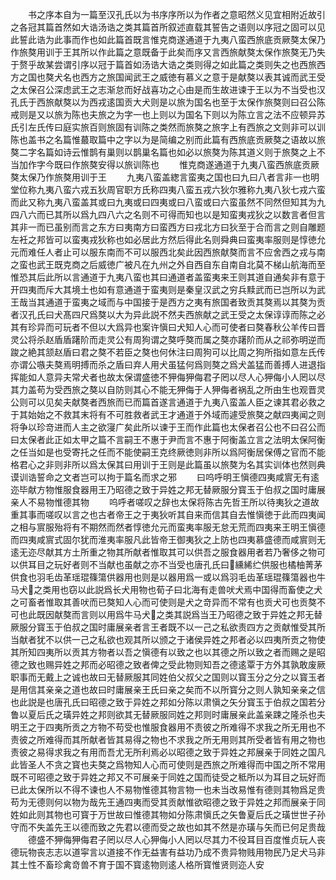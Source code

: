 <!-- { "loadSidebar": true } -->
　　书之序本自为一篇至汉孔氏以为书序序所以为作者之意昭然义见宜相附近故引之各冠其篇首然如大诰汤诰之类其篇首所叙述直载其誓告之语则以序冠之固可以见此誓此诰为此事而作也如此篇首既言惟克商遂通道于九夷八蛮西旅底贡厥獒太保乃作旅獒用训于王其所以作此篇之意既备于此矣而序又言西旅献獒太保作旅獒无乃失于赘乎故某尝谓引序以冠于篇首如汤诰大诰之类则得之如此篇之类则失之也西旅西方之国也獒犬名也西方之旅国闻武王之威徳有慕义之意于是献獒以表其诚而武王受之太保召公深虑武王之志渐怠而好战喜功之心由是而生故进谏于王以为不当受也汉孔氏于西旅献獒以为西戎逺国贡大犬则是以旅为国名也至于太保作旅獒则曰召公陈戒则是又以旅为陈也夫旅之为字一也上则以为国名下则以为陈立言之法不应顿异苏氏引左氏传曰庭实旅百则旅固有训陈之类然而旅獒之旅字上有西旅之文则非可以训陈也盖书之名篇惟蕞取篇中之字以为是简编之别而此篇有西旅底贡厥獒之语故以旅獒二字名篇如诗云惟鹊有巢则以鹊巢名篇也如必以旅獒为陈其道义则于旅獒之上不当加作字今既曰作旅獒安得以旅训陈也
　　惟克商遂通道于九夷八蛮西旅底贡厥獒太保乃作旅獒用训于王
　　九夷八蛮盖緫言蛮夷之国也曰九曰八者言非一也明堂位称九夷八蛮六戎五狄周官职方氏称四夷八蛮五戎六狄尔雅称九夷八狄七戎六蛮而此又称九夷八蛮盖其或曰九夷或曰四夷或曰八蛮或曰六蛮虽然不同然但知其为九四八六而已其所以爲九四八六之名则不可得而知也以是知蛮夷戎狄之以数言者但言其非一而已虽别而言之东方曰夷南方曰蛮西方曰戎北方曰狄至于合而言之则自雕题左衽之邦皆可以蛮夷戎狄称也如必居此方然后得此名则舜典曰蛮夷率服则是惇徳允元而难任人者止可以服东南而不可以服西北矣此因西旅献獒而言不应舍西之戎与南之蛮也武王既克商之后威徳广被凡在九州之外自西自东自南自北莫不梯山航海而至惟恐其后此所以言通道于九夷八蛮也其曰通道者盖蛮夷来王则其道自通矣非有意于开四夷而斥大其境土也如有意通道于蛮夷则是秦皇汉武之穷兵黩武而已岂所以为武王哉当其通道于蛮夷之域而与中国接于是西方之夷有旅国者致贡其獒焉以其獒为贡者汉孔氏曰犬髙四尺爲獒以大为异此説不然夫西旅献之武王受之太保谆谆而陈之必其有珍异而可玩者不但以大爲异也案许愼曰犬知人心而可使者曰獒春秋公羊传曰晋灵公将杀赵盾盾躇阶而走灵公有周狗谓之獒呼獒而属之獒亦躇阶而从之祁弥明逆而踆之絶其颔赵盾曰君之獒不若臣之獒也何休注曰周狗可以比周之狗所指如意左氏传亦谓公嗾夫獒焉明搏而杀之盾曰弃人用犬虽猛何爲则獒之爲犬盖猛而善搏人进退指挥能如人意异夫常犬者也故太保谓盛徳不狎侮狎侮君子罔以尽人心狎侮小人罔以尽其力盖苟为受西旅之獒以自防则其心不能无狎侮于人狎侮者祸乱之所由生也观晋灵公则可以见矣夫献獒者西旅而已而篇首遂言通道于九夷八蛮盖人臣之谏其君必救之于其始始之不救其末将有不可胜救者武王才通道于外域而遽受旅獒之献四夷闻之则将争以珍竒进而人主之欲寖广矣此所以谏于王而作此篇也太保者召公也不曰召公而曰太保者此正如太甲之篇不言嗣王不惠于尹而言不惠于阿衡盖立言之法明太保阿衡之任当如是也受寄托之任而不能使嗣王克终厥徳则非所以爲阿衡居保傅之官而不能格君心之非则非所以爲太保其曰用训于王则是此篇虽以旅獒为名其实训体也然则典谟训诰誓命之文者岂可以拘于篇名而求之邪
　　曰呜呼明王愼德四夷咸賔无有逺迩毕献方物惟服食器用王乃昭德之致于异姓之邦无替厥服分寳玉于伯叔之国时庸展亲人不易物惟德其物
　　呜呼者嗟叹之辞也太保将陈古先哲王所以待夷狄之道故重其事而嗟叹以言之也古者帝王之于夷狄听其自来而信其自去惟愼徳于此而四夷闻之相与賔服殆将有不期然而然者惇徳允元而蛮夷率服无怠无荒而四夷来王明王愼德而四夷咸賔式固尔犹而淮夷率服凡此皆帝王御夷狄之上防也四夷慕盛德而咸賔则无逺无迩尽献其方土所重之物其所献者惟取其可以供吾之服食器用者若乃奢侈之物可以供耳目之玩好者则不当献也虽献之亦不当受也唐孔氏曰纁絺纻供服也橘柚菁茅供食也羽毛齿革瑶琨篠簜供器用也则是以器用爲一或以爲羽毛齿革瑶琨篠簜器也牛马犬之类用也窃以此説爲长犬用物也荀子曰北海有走兽吠犬焉中国得而畜使之犬之可畜者惟取其善吠而已獒知人心而可使则是犬之竒异而不常有也贡犬可也贡獒不可也此既因献獒而言则以用爲牛马犬之类其説爲当王乃昭德之致于异姓之邦无替厥服分寳玉于伯叔之国时庸展亲者言王者既不以一己之私欲责四方之贡献惟受其所当献者犹不以供一己之私欲也观其所以颁之于诸侯异姓之邦者必以四夷所贡之物使其所知四夷所以贡其方物者以吾之愼德有以致之也以其德之所以致之者而赐之是昭德之致也赐异姓之邦而必昭德之致者俾之受此物则知吾之德逺覃于方外其孰敢废厥职事而无戴上之诚也故曰无替厥服其同姓伯父叔父之国则以寳玉分之分之以寳玉者是用信其亲亲之道也故曰时庸展亲王氏曰亲之矣而不以所寳分之则人孰知亲亲之信也此説是也唐孔氏曰昭德之致于异姓之邦如分陈以肃愼之矢分寳玉于伯叔之国若分鲁以夏后氏之璜异姓之邦则欲其无替厥服同姓之邦则时庸展亲此盖亲踈之隆杀也夫明王之于四夷所贡之方物不苟受也惟服食器用不责彼之所难得不求我之所无用也不责彼之所难得而其所献者皆其易得之物也不求我之所无用则其所受者皆有用之物也责彼之易得求我之有用而吾尤无所利焉必以昭德之致于异姓之邦展亲于同姓之国凡此皆圣人不贪之寳也夫獒之爲物知人心而可使则是西旅之所难得而中国之所不常用既不可昭德之致于异姓之邦又不可展亲于同姓之国而徒受之秪所以为耳目之玩好而已此太保所以不得不谏也人不易物惟德其物言物一也未当改易惟有德则其物爲足贵苟为无德则何以物为哉先王通四夷而受其贡献惟欲昭德之致于异姓之邦而展亲于同姓如此则其物也可寳于万世故曰惟德其物如分陈肃愼氏之矢鲁夏后氏之璜世世子孙守而不失盖先王以德而致之先君以德而受之故也如其不然是亦璜与矢而已何足贵哉
　　德盛不狎侮狎侮君子罔以尽人心狎侮小人罔以尽其力不役耳目百度惟贞玩人丧德玩物丧志志以道寜言以道接不作无益害有益功乃成不贵异物贱用物民乃足犬马非其土性不畜珍禽竒兽不育于国不寳逺物则逺人格所寳惟贤则迩人安
